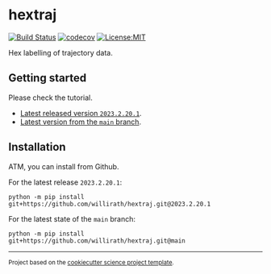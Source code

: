 hextraj
==============================
[![Build Status](https://github.com/willirath/hextraj/workflows/Tests/badge.svg)](https://github.com/willirath/hextraj/actions)
[![codecov](https://codecov.io/gh/willirath/hextraj/branch/main/graph/badge.svg)](https://codecov.io/gh/willirath/hextraj)
[![License:MIT](https://img.shields.io/badge/License-MIT-lightgray.svg?style=flt-square)](https://opensource.org/licenses/MIT)


Hex labelling of trajectory data.

## Getting started

Please check the tutorial.
- [Latest released version `2023.2.20.1`](https://nbviewer.org/github/willirath/hextraj/blob/2023.2.20.1/notebooks/hextraj_tutorial.ipynb).
- [Latest version from the `main` branch](https://nbviewer.org/github/willirath/hextraj/blob/main/notebooks/hextraj_tutorial.ipynb).

## Installation

ATM, you can install from Github.

For the latest release `2023.2.20.1`:
```shell
python -m pip install git+https://github.com/willirath/hextraj.git@2023.2.20.1
```

For the latest state of the `main` branch:
```shell
python -m pip install git+https://github.com/willirath/hextraj.git@main
```

--------

<p><small>Project based on the <a target="_blank" href="https://github.com/jbusecke/cookiecutter-science-project">cookiecutter science project template</a>.</small></p>
